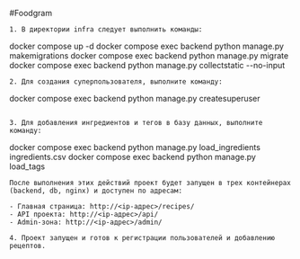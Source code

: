 #Foodgram


```
1. В директории infra следует выполнить команды: 
```
docker compose up -d
docker compose exec backend python manage.py makemigrations
docker compose exec backend python manage.py migrate
docker compose exec backend python manage.py collectstatic --no-input
```
2. Для создания суперпользователя, выполните команду:
```
docker compose exec backend python manage.py createsuperuser
```

3. Для добавления ингредиентов и тегов в базу данных, выполните команду:
```
docker compose exec backend python manage.py load_ingredients ingredients.csv
docker compose exec backend python manage.py load_tags
```
После выполнения этих действий проект будет запущен в трех контейнерах (backend, db, nginx) и доступен по адресам:

- Главная страница: http://<ip-адрес>/recipes/
- API проекта: http://<ip-адрес>/api/
- Admin-зона: http://<ip-адрес>/admin/

4. Проект запущен и готов к регистрации пользователей и добавлению рецептов.
